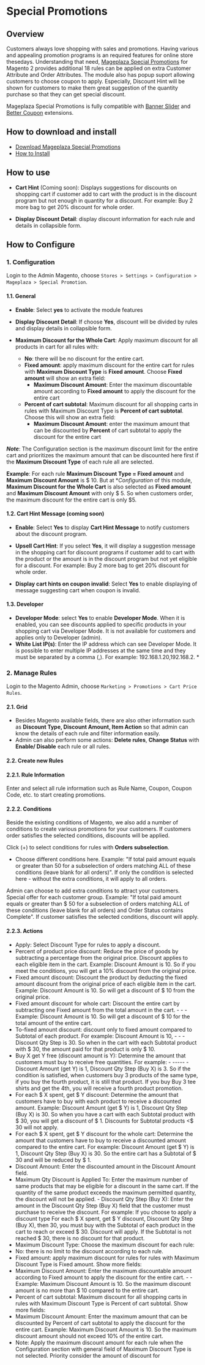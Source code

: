 # Special Promotions

## Overview

Customers always love shopping with sales and promotions. Having various and appealing promotion programs is an required features for online store thesedays. Understanding that need, [Mageplaza Special Promotions](https://www.mageplaza.com/magento-2-special-promotions/) for Magento 2 provides additional 18 rules can be applied on extra Customer Attribute and Order Attributes. The module also has popup suport allowing customers to choose coupon to apply. Especially, Discount Hint will be shown for customers to make them great suggestion of the quantity purchase so that they can get special discount. 

Mageplaza Special Promotions is fully compatible with [Banner Slider](https://www.mageplaza.com/magento-2-banner-slider-extension/) and [Better Coupon](https://www.mageplaza.com/magento-2-multiple-coupons/) extensions. 


## How to download and install

- [Download Mageplaza Special Promotions](https://www.mageplaza.com/magento-2-special-promotions/)
- [How to Install](https://www.mageplaza.com/install-magento-2-extension/)


## How to use

- **Cart Hint** (Coming soon): Displays suggestions for discounts on shopping cart if customer add to cart with the product is in the discount program but not enough in quantity for a discount. For example: Buy 2 more bag to get 20% discount for whole order.

- **Display Discount Detail**: display discount information for each rule and details in collapsible form.


## How to Configure
### 1. Configuration

Login to the Admin Magento, choose `Stores > Settings > Configuration > Mageplaza > Special Promotion`.

#### 1.1. General

- **Enable**: Select **yes** to activate the module features
- **Display Discount Detail**: If choose **Yes**, discount will be divided by rules and display details in collapsible form.

- **Maximum Discount for the Whole Cart**: Apply maximum discount for all products in cart for all rules with:
  - **No**: there will be no discount for the entire cart.
  - **Fixed amount**: apply maximum discount for the entire cart for rules with **Maximum Discount Type** is **Fixed amount**. Choose **Fixed amount** will show an extra field:
    - **Maximum Discount Amount**: Enter the maximum discountable amount according to **Fixed amount** to apply the discount for the entire cart
  - **Percent of cart subtotal**: Maximum discount for all shopping carts in rules with Maximum Discount Type is **Percent of cart subtotal**. Choose this will show an extra field:
    - **Maximum Discount Amount**: enter the maximum amount that can be discounted by **Percent** of cart subtotal to apply the discount for the entire cart
  
***Note***: The Configuration section is the maximum discount limit for the entire cart and prioritizes the maximum amount that can be discounted here first if the **Maximum Discount Type** of each rule all are selected.

**Example**: For each rule **Maximum Discount Type = Fixed amount** and **Maximum Discount Amount** is $ 10. But at **Configuration* of this module, **Maximum Discount for the Whole Cart** is also selected as **Fixed amount** and **Maximum Discount Amount** with only $ 5. So when customers order, the maximum discount for the entire cart is only $5.


#### 1.2. Cart Hint Message (coming soon)


- **Enable**: Select **Yes** to display **Cart Hint Message** to notify customers about the discount program.
- **Upsell Cart Hint**: If you select **Yes**, it will display a suggestion message in the shopping cart for discount programs if customer add to cart with the product or the amount is in the discount program but not yet eligible for a discount. For example: Buy 2 more bag to get 20% discount for whole order.

- **Display cart hints on coupon invalid**: Select **Yes** to enable displaying of message suggesting cart when coupon is invalid.

#### 1.3. Developer

- **Developer Mode**: select **Yes** to enable **Developer Mode**. When it is enabled, you can see discounts applied to specific products in your shopping cart via Developer Mode. It is not available for customers and applies only to Developer (admin).
- **White List IP(s)**: Enter the IP address which can see Developer Mode. It is possible to enter multiple IP addresses at the same time and they must be separated by a comma (,). For example: 192.168.1.20,192.168.2. *

### 2. Manage Rules

Login to the Magento Admin, choose `Marketing > Promotions > Cart Price Rules`.

#### 2.1. Grid

- Besides Magento available fields, there are also other information such as **Discount Type, Discount Amount, Item Action** so that admin can know the details of each rule and filter information easily.
- Admin can also perform some actions: **Delete rules**, **Change Status** with **Enable/ Disable** each rule or all rules.

#### 2.2. Create new Rules


#### 2.2.1. Rule Information
Enter and select all rule information such as Rule Name, Coupon, Coupon Code, etc. to start creating promotions.


#### 2.2.2. Conditions

Beside the existing conditions of Magento, we also add a number of conditions to create various promotions for your customers. If customers order satisfies the selected conditions, discounts will be applied.

Click (+) to select conditions for rules with **Orders subselection**.

- Choose different conditions here. Example: "If total paid amount equals or greater than 50 for a subselection of orders matching ALL of these conditions (leave blank for all orders)". If only the condition is selected here - without the extra conditions, it will apply to all orders.










Admin can choose to add extra conditions to attract your customers. Special offer for each customer group. Example: "If total paid amount equals or greater than $ 50 for a subselection of orders matching ALL of these conditions (leave blank for all orders) and Order Status contains Complete". If customer satisfies the selected conditions, discount will apply.

#### 2.2.3. Actions

- Apply: Select Discount Type for rules to apply a discount.
- Percent of product price discount: Reduce the price of goods by subtracting a percentage from the original price. Discount applies to each eligible item in the cart. Example: Discount Amount is 10. So if you meet the conditions, you will get a 10% discount from the original price.
- Fixed amount discount: Discount the product by deducting the fixed amount discount from the original price of each eligible item in the cart. Example: Discount Amount is 10. So will get a discount of $ 10 from the original price.
- Fixed amount discount for whole cart: Discount the entire cart by subtracting one Fixed amount from the total amount in the cart. -  - - Example: Discount Amount is 10. So will get a discount of $ 10 for the total amount of the entire cart.
- To-fixed amount discount: discount only to fixed amount compared to Subtotal of each product. For example: Discount Amount is 10, - - - Discount Qty Step is 30. So when in the cart with each Subtotal product with $ 30, the amount paid for that product is only $ 10.
- Buy X get Y free (discount amount is Y): Determine the amount that customers must buy to receive free quantities. For example: - ----- - Discount Amount (get Y) is 1, Discount Qty Step (Buy X) is 3. So if the condition is satisfied, when customers buy 3 products of the same type, if you buy the fourth product, it is still that product. If you buy Buy 3 tee shirts and get the 4th, you will receive a fourth product promotion.
- For each $ X spent, get $ Y discount: Determine the amount that customers have to buy with each product to receive a discounted amount. Example: Discount Amount (get $ Y) is 1, Discount Qty Step (Buy X) is 30. So when you have a cart with each Subtotal product with $ 30, you will get a discount of $ 1. Discounts for Subtotal products <$ 30 will not apply.
- For each $ X spent, get $ Y discount for the whole cart: Determine the amount that customers have to buy to receive a discounted amount compared to the entire cart. For example: Discount Amount (get $ Y) is 1, Discount Qty Step (Buy X) is 30. So the entire cart has a Subtotal of $ 30 and will be reduced by $ 1.
- Discount Amount: Enter the discounted amount in the Discount Amount field.
- Maximum Qty Discount is Applied To: Enter the maximum number of same products that may be eligible for a discount in the same cart. If the quantity of the same product exceeds the maximum permitted quantity, the discount will not be applied.
- Discount Qty Step (Buy X): Enter the amount in the Discount Qty Step (Buy X) field that the customer must purchase to receive the discount. For example: If you choose to apply a discount type For each $ X spent, get $ Y discount, Discount Qty Step (Buy X), then 30, you must buy with the Subtotal of each product in the cart to reach or exceed $ 30. Discount will apply. If the Subtotal is not reached $ 30, there is no discount for that product.
- Maximum Discount Type: Choose the maximum discount for each rule:
- No: there is no limit to the discount according to each rule.
- Fixed amount: apply maximum discount for rules for rules with Maximum Discount Type is Fixed amount. Show more fields:
- Maximum Discount Amount: Enter the maximum discountable amount according to Fixed amount to apply the discount for the entire cart. - - Example: Maximum Discount Amount is 10. So the maximum discount amount is no more than $ 10 compared to the entire cart.
- Percent of cart subtotal: Maximum discount for all shopping carts in rules with Maximum Discount Type is Percent of cart subtotal. Show more fields:
- Maximum Discount Amount: Enter the maximum amount that can be discounted by Percent of cart subtotal to apply the discount for the entire cart. Example: Maximum Discount Amount is 10. So the maximum discount amount should not exceed 10% of the entire cart.
- Note: Apply the maximum discount amount for each rule when the Configuration section with general field of Maximum Discount Type is not selected. Priority consider the amount of discount for
